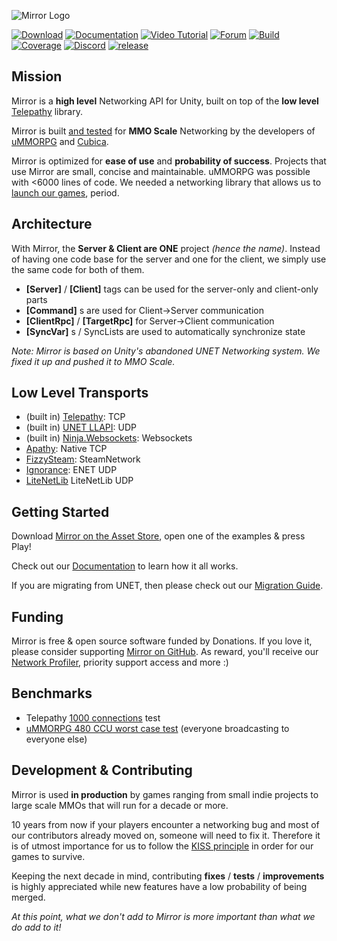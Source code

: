 ![Mirror Logo](https://i.imgur.com/ikP9eYs.png)

[![Download](https://img.shields.io/badge/asset_store-brightgreen.svg)](https://assetstore.unity.com/packages/tools/network/mirror-129321)
[![Documentation](https://img.shields.io/badge/docs-brightgreen.svg)](https://mirror-networking.com/docs)
[![Video Tutorial](https://img.shields.io/badge/video_tutorial-brightgreen.svg)](https://www.youtube.com/playlist?list=PLkx8oFug638oBYF5EOwsSS-gOVBXj1dkP)
[![Forum](https://img.shields.io/badge/forum-brightgreen.svg)](https://forum.unity.com/threads/mirror-networking-for-unity-aka-hlapi-community-edition.425437/)
[![Build](https://img.shields.io/appveyor/ci/vis2k73562/hlapi-community-edition/Mirror.svg)](https://ci.appveyor.com/project/vis2k73562/hlapi-community-edition/branch/mirror)
[![Coverage](https://sonarcloud.io/api/project_badges/measure?project=vis2k_Mirror&metric=coverage)](https://sonarcloud.io/dashboard?id=vis2k_Mirror)
[![Discord](https://img.shields.io/discord/343440455738064897.svg)](https://discordapp.com/invite/N9QVxbM)
[![release](https://img.shields.io/github/release/vis2k/Mirror.svg)](https://github.com/vis2k/Mirror/releases/latest)

## Mission
Mirror is a **high level** Networking API for Unity, built on top of the **low level** [Telepathy](https://github.com/vis2k/Telepathy) library.

Mirror is built [and tested](https://www.youtube.com/watch?v=mDCNff1S9ZU) for **MMO Scale** Networking by the developers of [uMMORPG](https://assetstore.unity.com/packages/templates/systems/ummorpg-51212) and [Cubica](https://cubica.net).

Mirror is optimized for **ease of use** and **probability of success**. Projects that use Mirror are small, concise and maintainable. uMMORPG was possible with <6000 lines of code. We needed a networking library that allows us to [launch our games](https://mirror-networking.com/showcase/), period.

## Architecture
With Mirror, the **Server & Client are ONE** project _(hence the name)_. Instead of having one code base for the server and one for the client, we simply use the same code for both of them.
* **[Server]** / **[Client]** tags can be used for the server-only and client-only parts
* **[Command]** s are used for Client->Server communication
* **[ClientRpc]** / **[TargetRpc]** for Server->Client communication
* **[SyncVar]** s / SyncLists are used to automatically synchronize state

_Note: Mirror is based on Unity's abandoned UNET Networking system. We fixed it up and pushed it to MMO Scale._

## Low Level Transports
* (built in) [Telepathy](https://github.com/vis2k/Telepathy): TCP
* (built in) [UNET LLAPI](https://docs.unity3d.com/Manual/UNetUsingTransport.html): UDP
* (built in) [Ninja.Websockets](https://github.com/ninjasource/Ninja.WebSockets): Websockets
* [Apathy](https://mirror-networking.com/apathy/): Native TCP
* [FizzySteam](https://github.com/Raystorms/FizzySteamyMirror/): SteamNetwork
* [Ignorance](https://github.com/SoftwareGuy/Ignorance/): ENET UDP
* [LiteNetLib](https://github.com/MirrorNetworking/LiteNetLibTransport/) LiteNetLib UDP

## Getting Started
Download [Mirror on the Asset Store](https://assetstore.unity.com/packages/tools/network/mirror-129321), open one of the examples & press Play!

Check out our [Documentation](https://mirror-networking.com/docs/) to learn how it all works.

If you are migrating from UNET, then please check out our [Migration Guide](https://mirror-networking.com/docs/General/Migration.html).

## Funding
Mirror is free & open source software funded by Donations. If you love it, please consider supporting [Mirror on GitHub](https://github.com/sponsors/vis2k). As reward, you'll receive our [Network Profiler](https://mirror-networking.com/docs/Guides/Profiler.html?q=Profiler), priority support access and more :)

## Benchmarks
* Telepathy [1000 connections](https://github.com/vis2k/Telepathy) test
* [uMMORPG 480 CCU worst case test](https://youtu.be/mDCNff1S9ZU) (everyone broadcasting to everyone else)

## Development & Contributing
Mirror is used **in production** by games ranging from small indie projects to large scale MMOs that will run for a decade or more.

10 years from now if your players encounter a networking bug and most of our contributors already moved on, someone will need to fix it. Therefore it is of utmost importance for us to follow the [KISS principle](https://en.wikipedia.org/wiki/KISS_principle) in order for our games to survive.

Keeping the next decade in mind, contributing **fixes** / **tests** / **improvements** is highly appreciated while new features have a low probability of being merged.

_At this point, what we don't add to Mirror is more important than what we do add to it!_
